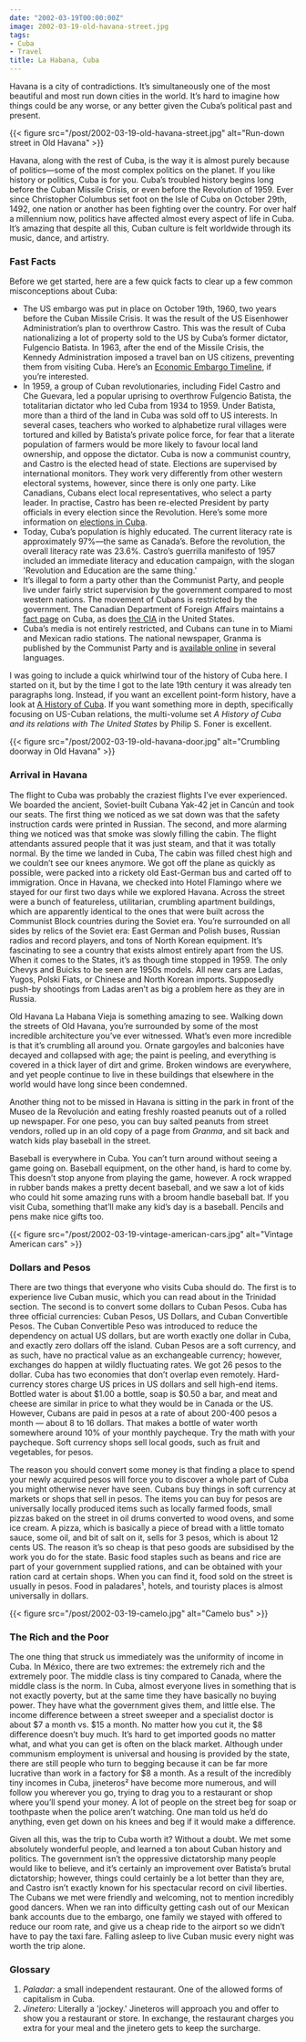 ```yaml
---
date: "2002-03-19T00:00:00Z"
image: 2002-03-19-old-havana-street.jpg
tags:
- Cuba
- Travel
title: La Habana, Cuba
---
```


Havana is a city of contradictions. It’s simultaneously one of the most
beautiful and most run down cities in the world. It’s hard to imagine how
things could be any worse, or any better given the Cuba’s political past and
present.<!--more-->

{{< figure src="/post/2002-03-19-old-havana-street.jpg"
    alt="Run-down street in Old Havana" >}}

Havana, along with the rest of Cuba, is the way it is almost purely because of
politics—some of the most complex politics on the planet. If you like history
or politics, Cuba is for you.  Cuba’s troubled history begins long before the
Cuban Missile Crisis, or even before the Revolution of 1959. Ever since
Christopher Columbus set foot on the Isle of Cuba on October 29th, 1492, one
nation or another has been fighting over the country. For over half a
millennium now, politics have affected almost every aspect of life in Cuba.
It’s amazing that despite all this, Cuban culture is felt worldwide through its
music, dance, and artistry.

### Fast Facts

Before we get started, here are a few quick facts to clear up a few common
misconceptions about Cuba:

* The US embargo was put in place on October 19th, 1960, two years before the
  Cuban Missile Crisis. It was the result of the US Eisenhower Administration’s
  plan to overthrow Castro. This was the result of Cuba nationalizing a lot of
  property sold to the US by Cuba’s former dictator, Fulgencio Batista. In
  1963, after the end of the Missile Crisis, the Kennedy Administration imposed
  a travel ban on US citizens, preventing them from visiting Cuba. Here’s an
  [Economic Embargo Timeline][embargo_timeline], if you’re interested.
* In 1959, a group of Cuban revolutionaries, including Fidel Castro and Che
  Guevara, led a popular uprising to overthrow Fulgencio Batista, the
  totalitarian dictator who led Cuba from 1934 to 1959. Under Batista, more
  than a third of the land in Cuba was sold off to US interests. In several
  cases, teachers who worked to alphabetize rural villages were tortured and
  killed by Batista’s private police force, for fear that a literate population
  of farmers would be more likely to favour local land ownership, and oppose
  the dictator. Cuba is now a communist country, and Castro is the elected head
  of state. Elections are supervised by international monitors. They work very
  differently from other western electoral systems, however, since there is
  only one party. Like Canadians, Cubans elect local representatives, who
  select a party leader. In practise, Castro has been re-elected President by
  party officials in every election since the Revolution.  Here’s some more
  information on [elections in Cuba][elections_in_cuba].
* Today, Cuba’s population is highly educated. The current literacy rate is
  approximately 97%—the same as Canada’s. Before the revolution, the overall
  literacy rate was 23.6%. Castro’s guerrilla manifesto of 1957 included an
  immediate literacy and education campaign, with the slogan 'Revolution and
  Education are the same thing.'
* It’s illegal to form a party other than the Communist Party, and people live
  under fairly strict supervision by the government compared to most western
  nations.  The movement of Cubans is restricted by the government. The
  Canadian Department of Foreign Affairs maintains a [fact page][gc_cuba_facts]
  on Cuba, as does [the CIA][cia_cuba_facts] in the United States.
* Cuba’s media is not entirely restricted, and Cubans can tune in to Miami and
  Mexican radio stations. The national newspaper, Granma is published by the
  Communist Party and is [available online][granma] in several languages.

I was going to include a quick whirlwind tour of the history of Cuba here. I
started on it, but by the time I got to the late 19th century it was already
ten paragraphs long. Instead, if you want an excellent point-form history, have
a look at [A History of Cuba][history_of_cuba]. If you want something more in
depth, specifically focusing on US-Cuban relations, the multi-volume set *A
History of Cuba and its relations with The United States* by Philip S. Foner is
excellent.

{{< figure src="/post/2002-03-19-old-havana-door.jpg"
    alt="Crumbling doorway in Old Havana" >}}

### Arrival in Havana

The flight to Cuba was probably the craziest flights I’ve ever experienced. We
boarded the ancient, Soviet-built Cubana Yak-42 jet in Cancún and took our
seats. The first thing we noticed as we sat down was that the safety
instruction cards were printed in Russian. The second, and more alarming thing
we noticed was that smoke was slowly filling the cabin. The flight attendants
assured people that it was just steam, and that it was totally normal. By the
time we landed in Cuba, The cabin was filled chest high and we couldn’t see our
knees anymore. We got off the plane as quickly as possible, were packed into a
rickety old East-German bus and carted off to immigration.  Once in Havana, we
checked into Hotel Flamingo where we stayed for our first two days while we
explored Havana. Across the street were a bunch of featureless, utilitarian,
crumbling apartment buildings, which are apparently identical to the ones that
were built across the Communist Block countries during the Soviet era. You’re
surrounded on all sides by relics of the Soviet era: East German and Polish
buses, Russian radios and record players, and tons of North Korean equipment.
It’s fascinating to see a country that exists almost entirely apart from the
US. When it comes to the States, it’s as though time stopped in 1959. The only
Chevys and Buicks to be seen are 1950s models. All new cars are Ladas, Yugos,
Polski Fiats, or Chinese and North Korean imports. Supposedly push-by shootings
from Ladas aren’t as big a problem here as they are in Russia.

Old Havana La Habana Vieja is something amazing to see. Walking down the
streets of Old Havana, you’re surrounded by some of the most incredible
architecture you’ve ever witnessed. What’s even more incredible is that it’s
crumbling all around you. Ornate gargoyles and balconies have decayed and
collapsed with age; the paint is peeling, and everything is covered in a thick
layer of dirt and grime. Broken windows are everywhere, and yet people continue
to live in these buildings that elsewhere in the world would have long since
been condemned.

Another thing not to be missed in Havana is sitting in the park in front of the
Museo de la Revolución and eating freshly roasted peanuts out of a rolled up
newspaper. For one peso, you can buy salted peanuts from street vendors, rolled
up in an old copy of a page from *Granma*, and sit back and watch kids play
baseball in the street.

Baseball is everywhere in Cuba. You can’t turn around without seeing a game
going on. Baseball equipment, on the other hand, is hard to come by. This
doesn’t stop anyone from playing the game, however. A rock wrapped in rubber
bands makes a pretty decent baseball, and we saw a lot of kids who could hit
some amazing runs with a broom handle baseball bat. If you visit Cuba,
something that’ll make any kid’s day is a baseball. Pencils and pens make nice
gifts too.

{{< figure src="/post/2002-03-19-vintage-american-cars.jpg"
    alt="Vintage American cars" >}}

### Dollars and Pesos

There are two things that everyone who visits Cuba should do. The first is to
experience live Cuban music, which you can read about in the Trinidad section.
The second is to convert some dollars to Cuban Pesos. Cuba has three official
currencies: Cuban Pesos, US Dollars, and Cuban Convertible Pesos. The Cuban
Convertible Peso was introduced to reduce the dependency on actual US dollars,
but are worth exactly one dollar in Cuba, and exactly zero dollars off the
island. Cuban Pesos are a soft currency, and as such, have no practical value
as an exchangeable currency; however, exchanges do happen at wildly fluctuating
rates. We got 26 pesos to the dollar.  Cuba has two economies that don’t
overlap even remotely. Hard-currency stores charge US prices in US dollars and
sell high-end items. Bottled water is about $1.00 a bottle, soap is $0.50 a
bar, and meat and cheese are similar in price to what they would be in Canada
or the US. However, Cubans are paid in pesos at a rate of about 200-400 pesos a
month — about 8 to 16 dollars. That makes a bottle of water worth somewhere
around 10% of your monthly paycheque. Try the math with your paycheque. Soft
currency shops sell local goods, such as fruit and vegetables, for pesos.

The reason you should convert some money is that finding a place to spend your
newly acquired pesos will force you to discover a whole part of Cuba you might
otherwise never have seen. Cubans buy things in soft currency at markets or
shops that sell in pesos. The items you can buy for pesos are universally
locally produced items such as locally farmed foods, small pizzas baked on the
street in oil drums converted to wood ovens, and some ice cream. A pizza, which
is basically a piece of bread with a little tomato sauce, some oil, and bit of
salt on it, sells for 3 pesos, which is about 12 cents US. The reason it’s so
cheap is that peso goods are subsidised by the work you do for the state. Basic
food staples such as beans and rice are part of your government supplied
rations, and can be obtained with your ration card at certain shops. When you
can find it, food sold on the street is usually in pesos. Food in paladares¹,
hotels, and touristy places is almost universally in dollars.

{{< figure src="/post/2002-03-19-camelo.jpg" alt="Camelo bus" >}}

### The Rich and the Poor

The one thing that struck us immediately was the uniformity of income in Cuba.
In México, there are two extremes: the extremely rich and the extremely poor.
The middle class is tiny compared to Canada, where the middle class is the
norm. In Cuba, almost everyone lives in something that is not exactly poverty,
but at the same time they have basically no buying power. They have what the
government gives them, and little else. The income difference between a street
sweeper and a specialist doctor is about $7 a month vs. $15 a month. No matter
how you cut it, the $8 difference doesn’t buy much. It’s hard to get imported
goods no matter what, and what you can get is often on the black market.
Although under communism employment is universal and housing is provided by the
state, there are still people who turn to begging because it can be far more
lucrative than work in a factory for $8 a month. As a result of the incredibly
tiny incomes in Cuba, jineteros² have become more numerous, and will follow you
wherever you go, trying to drag you to a restaurant or shop where you’ll spend
your money. A lot of people on the street beg for soap or toothpaste when the
police aren’t watching. One man told us he’d do anything, even get down on his
knees and beg if it would make a difference.

Given all this, was the trip to Cuba worth it? Without a doubt. We met some
absolutely wonderful people, and learned a ton about Cuban history and
politics. The government isn’t the oppressive dictatorship many people would
like to believe, and it’s certainly an improvement over Batista’s brutal
dictatorship; however, things could certainly be a lot better than they are,
and Castro isn’t exactly known for his spectacular record on civil liberties.
The Cubans we met were friendly and welcoming, not to mention incredibly good
dancers. When we ran into difficulty getting cash out of our Mexican bank
accounts due to the embargo, one family we stayed with offered to reduce our
room rate, and give us a cheap ride to the airport so we didn’t have to pay the
taxi fare. Falling asleep to live Cuban music every night was worth the trip
alone.

### Glossary

1. *Paladar:* a small independent restaurant. One of the allowed forms of
   capitalism in Cuba.
1. *Jinetero:* Literally a 'jockey.' Jineteros will approach you and offer to
   show you a restaurant or store. In exchange, the restaurant charges you
   extra for your meal and the jinetero gets to keep the surcharge.

[embargo_timeline]: http://www.historyofcuba.com/history/funfacts/embargo.htm
[elections_in_cuba]: http://dodgson.ucsd.edu/las/cuba/1990-2001.htm
[gc_cuba_facts]: https://travel.gc.ca/destinations/cuba
[cia_cuba_facts]: https://www.cia.gov/library/publications/resources/the-world-factbook/geos/cu.html
[granma]: http://www.granma.cu/
[history_of_cuba]: http://www.historyofcuba.com/
